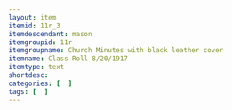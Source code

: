 ```yaml
---
layout: item
itemid: 11r_3
itemdescendant: mason
itemgroupid: 11r
itemgroupname: Church Minutes with black leather cover
itemname: Class Roll 8/20/1917
itemtype: text
shortdesc: 
categories: [  ]
tags: [  ]
---
```







